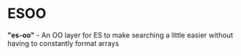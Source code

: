 ESOO
====

**"es-oo"** - An OO layer for ES to make searching a little easier without having to constantly format arrays
